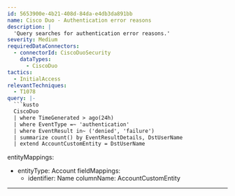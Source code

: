 ```yaml
---
id: 5653900e-4b21-408d-84da-e4db3da891bb
name: Cisco Duo - Authentication error reasons
description: |
  'Query searches for authentication error reasons.'
severity: Medium
requiredDataConnectors:
  - connectorId: CiscoDuoSecurity
    dataTypes:
      - CiscoDuo
tactics:
  - InitialAccess
relevantTechniques:
  - T1078
query: |-
  ```kusto
  CiscoDuo
  | where TimeGenerated > ago(24h)
  | where EventType =~ 'authentication'
  | where EventResult in~ ('denied', 'failure')
  | summarize count() by EventResultDetails, DstUserName
  | extend AccountCustomEntity = DstUserName
  ```
entityMappings:
  - entityType: Account
    fieldMappings:
      - identifier: Name
        columnName: AccountCustomEntity
---
```


